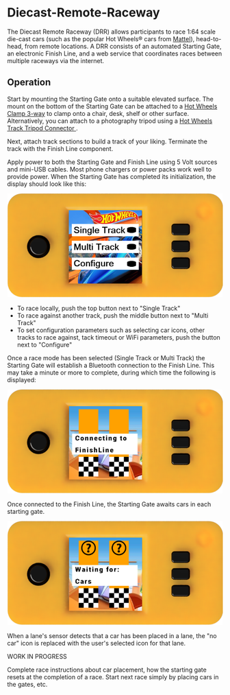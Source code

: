 # Diecast-Remote-Raceway
The Diecast Remote Raceway (DRR) allows participants to race 1:64 scale die-cast cars (such as the popular Hot Wheels® cars from 
[Mattel](https://www.mattel.com/en-us)), head-to-head, from remote locations.  A DRR consists of an automated Starting Gate, an electronic Finish Line, and a web service that coordinates races between multiple raceways via the internet.

## Operation

Start by mounting the Starting Gate onto a suitable elevated surface. The mount on the bottom of
the Starting Gate can be attached to a [Hot Wheels Clamp
3-way](https://www.thingiverse.com/thing:4037458) to clamp onto a chair, desk, shelf or other
surface.  Alternatively, you can attach to a photography tripod using a [Hot Wheels Track Tripod Connector ](https://www.thingiverse.com/thing:4376073).

Next, attach track sections to build a track of your liking.  Terminate the track with the Finish
Line component.

Apply power to both the Starting Gate and Finish Line using 5 Volt sources
and mini-USB cables.  Most phone chargers or power packs work well to
provide power.  When the Starting Gate has completed its initialization,
the display should look like this:

![Top Menu](images/Top-Menu.png)

* To race locally, push the top button next to "Single Track"
* To race against another track, push the middle button next to "Multi Track"
* To set configuration parameters such as selecting car icons, other tracks to race against, tack timeout or WiFi parameters, push the button next to "Configure"

Once a race mode has been selected (Single Track or Multi Track) the
Starting Gate will establish a Bluetooth connection to the Finish Line.
This may take a minute or more to complete, during which time the
following is displayed:

![Connecting](images/Connecting.png)

Once connected to the Finish Line, the Starting Gate awaits cars in each starting gate.

![Waiting for Cars](images/Waiting-for-Cars.png)

When a lane's sensor detects that a car has been placed in a lane, the "no
car" icon is replaced with the user's selected icon for that lane.

WORK IN PROGRESS

Complete race instructions about car placement, how the starting gate resets at the
completion of a race.  Start next race simply by placing cars in the gates, etc.
